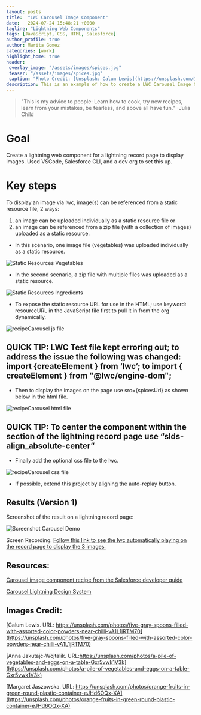 ```yaml
---
layout: posts
title:  "LWC Carousel Image Component"
date:   2024-07-24 15:48:21 +0000
tagline: "Lightning Web Components"
tags: [JavaScript, CSS, HTML, Salesforce]
author_profile: true
author: Marita Gomez
categories: [work]
highlight_home: true
header:
 overlay_image: "/assets/images/spices.jpg"
 teaser: "/assets/images/spices.jpg"
 caption: "Photo Credit: [Unsplash: Calum Lewis](https://unsplash.com/@calumlewis)"
description: This is an example of how to create a LWC Carousel Image Component
---
```

>"This is my advice to people: Learn how to cook, try new recipes, learn from your mistakes, be fearless, and above all have fun."
-Julia Child

# Goal

Create a lightning web component for a lightning record page to display images. Used VSCode, Salesforce CLI, and a dev org to set this up.

# Key steps

To display an image via lwc, image(s) can be referenced from a static resource file, 2 ways:
1. an image can be uploaded individually as a static resource file or 
2. an image can be referenced from a zip file (with a collection of images) uploaded as a static resource.

* In this scenario, one image file (vegetables) was uploaded individually as a static resource.

![Static Resources Vegetables](/assets/images/StaticResourcesVegetables.png)

* In the second scenario, a zip file with multiple files was uploaded as a static resource.
    
![Static Resources Ingredients](/assets/images/StaticResourcesIngredients.png)

 * To expose the static resource URL for use in the HTML; use keyword: resourceURL in the JavaScript file first to pull it in from the org dynamically.

![recipeCarousel js file](/assets/images/recipeCarousel-js.png)

## QUICK TIP: LWC Test file kept erroring out; to address the issue the following was changed: import {createElement } from ‘lwc’; to import { createElement } from "@lwc/engine-dom";

* Then to display the images on the page use src={spicesUrl} as shown below in the html file.

![recipeCarousel html file](/assets/images/recipeCarousel-html.png)

## QUICK TIP: To center the component within the section of the lightning record page use “slds-align_absolute-center”

* Finally add the optional css file to the lwc.

![recipeCarousel css file](/assets/images/recipeCarousel-css.png)

* If possible, extend this project by aligning the auto-replay button.

## Results (Version 1)

Screenshot of the result on a lightning record page:

![Screenshot Carousel Demo](/assets/images/ScreenshotCarouselDemo.png)

Screen Recording:
[Follow this link to see the lwc automatically playing on the record page to display the 3 images.](https://www.youtube.com/watch?v=Wn_HY4Un30M)




## Resources:

[Carousel image component recipe from the Salesforce developer guide](https://developer.salesforce.com/docs/component-library/bundle/lightning-carousel-image/documentation%)

[Carousel Lightning Design System](https://www.lightningdesignsystem.com/components/carousel/)

## Images Credit:

[Calum Lewis. URL: https://unsplash.com/photos/five-gray-spoons-filled-with-assorted-color-powders-near-chilli-vA1L1jRTM70](https://unsplash.com/photos/five-gray-spoons-filled-with-assorted-color-powders-near-chilli-vA1L1jRTM70)

[Anna Jakutajc-Wojtalik. URL:https://unsplash.com/photos/a-pile-of-vegetables-and-eggs-on-a-table-Gxr5vwk1V3k](https://unsplash.com/photos/a-pile-of-vegetables-and-eggs-on-a-table-Gxr5vwk1V3k)

[Margaret Jaszowska. URL: https://unsplash.com/photos/orange-fruits-in-green-round-plastic-container-eJHd6OQx-XA](https://unsplash.com/photos/orange-fruits-in-green-round-plastic-container-eJHd6OQx-XA)